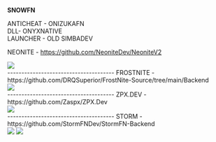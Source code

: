 <strong>SNOWFN
</strong>

<div>
ANTICHEAT - ONIZUKAFN
</div>
<div>
DLL- ONYXNATIVE
</div>
<div>
LAUNCHER - OLD SIMBADEV
</div>


NEONITE - https://github.com/NeoniteDev/NeoniteV2
</div>
<div align="left">
  <img src="https://confighub.photos/images/wm2iAFjAWmA3qzGIXhWu4MTGM.png?size=512" style"width: 100%;border-radius:10px">  
</div>
--------------------------------------
FROSTNITE - https://github.com/DRQSuperior/FrostNite-Source/tree/main/Backend
<div align="left">
    <img src="https://confighub.photos/images/Q514FMQg4xMsfIz7BUcfITBJO.png?size=512" style"width: 100%;border-radius:15px"> 
</div>
--------------------------------------
ZPX.DEV - https://github.com/Zaspx/ZPX.Dev
<div align="left">
    <img src="https://confighub.photos/images/3AiQh2gcB6WqQcJbHJxaH53y7.png?size=512" style"width: 100%;border-radius:15px"> 
</div>
--------------------------------------
STORM - https://github.com/StormFNDev/StormFN-Backend
<div align="left">
    <img src="https://confighub.photos/images/SjfxeWLb5f7mPzJEfURI2Urjm.png?size=512" style"width: 100%;border-radius:15px"> 
   <img src="https://confighub.photos/images/s7UX0hfa5TcBvBEz6YbVw5xVP.png?size=512" style"width: 100%;border-radius:15px"> 
</div>
</div>


